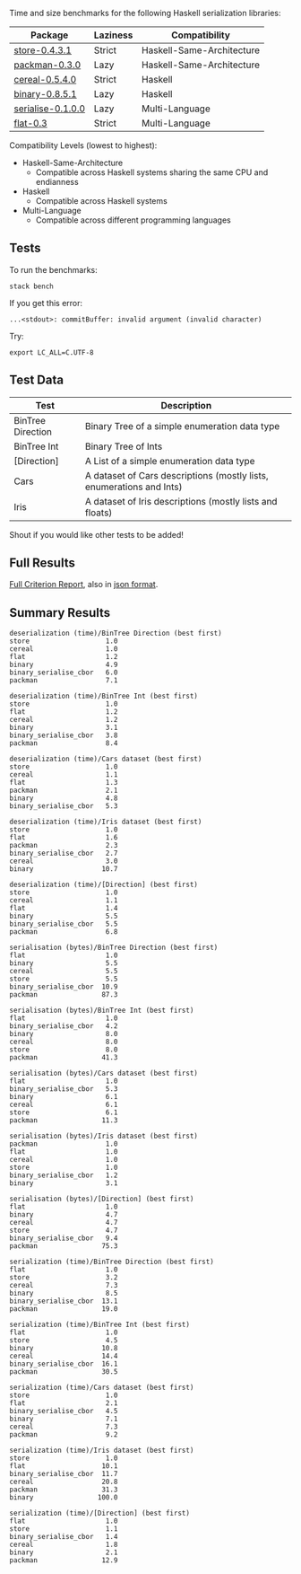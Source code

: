 Time and size benchmarks for the following Haskell serialization libraries:


| Package                                                                    | Laziness | Compatibility             |
| ---                                                                        | ---      | ---                       |
| [store-0.4.3.1](https://hackage.haskell.org/package/store)                 | Strict   | Haskell-Same-Architecture |
| [packman-0.3.0](http://hackage.haskell.org/package/packman)                | Lazy     | Haskell-Same-Architecture |
| [cereal-0.5.4.0](http://hackage.haskell.org/package/cereal)                | Strict   | Haskell                   |
| [binary-0.8.5.1](http://hackage.haskell.org/package/binary)                | Lazy     | Haskell                   |
| [serialise-0.1.0.0](https://hackage.haskell.org/package/serialise-0.1.0.0) | Lazy     | Multi-Language            |
| [flat-0.3](https://github.com/tittoassini/flat)                            | Strict   | Multi-Language            |

Compatibility Levels (lowest to highest):
* Haskell-Same-Architecture
  - Compatible across Haskell systems sharing the same CPU and endianness
* Haskell
  - Compatible across Haskell systems
* Multi-Language
  - Compatible across different programming languages

## Tests

To run the benchmarks:

`stack bench`

If you get this error:

`...<stdout>: commitBuffer: invalid argument (invalid character)`

Try:

`export LC_ALL=C.UTF-8`

## Test Data

| Test              | Description                                                          |
| ---               | ---                                                                  |
| BinTree Direction | Binary Tree of a simple enumeration data type                        |
| BinTree Int       | Binary Tree of Ints                                                  |
| [Direction]       | A List of a simple enumeration data type                             |
| Cars              | A dataset of Cars descriptions (mostly lists, enumerations and Ints) |
| Iris              | A dataset of Iris descriptions (mostly lists and floats)             |

Shout if you would like other tests to be added!

## Full Results

[Full Criterion Report](https://rawgit.com/haskell-perf/serialization/master/report.html), also in [json format](https://raw.githubusercontent.com/haskell-perf/serialization/master/report.json).

## Summary Results

```
deserialization (time)/BinTree Direction (best first)
store                   1.0
cereal                  1.0
flat                    1.2
binary                  4.9
binary_serialise_cbor   6.0
packman                 7.1

deserialization (time)/BinTree Int (best first)
store                   1.0
flat                    1.2
cereal                  1.2
binary                  3.1
binary_serialise_cbor   3.8
packman                 8.4

deserialization (time)/Cars dataset (best first)
store                   1.0
cereal                  1.1
flat                    1.3
packman                 2.1
binary                  4.8
binary_serialise_cbor   5.3

deserialization (time)/Iris dataset (best first)
store                   1.0
flat                    1.6
packman                 2.3
binary_serialise_cbor   2.7
cereal                  3.0
binary                 10.7

deserialization (time)/[Direction] (best first)
store                   1.0
cereal                  1.1
flat                    1.4
binary                  5.5
binary_serialise_cbor   5.5
packman                 6.8

serialisation (bytes)/BinTree Direction (best first)
flat                    1.0
binary                  5.5
cereal                  5.5
store                   5.5
binary_serialise_cbor  10.9
packman                87.3

serialisation (bytes)/BinTree Int (best first)
flat                    1.0
binary_serialise_cbor   4.2
binary                  8.0
cereal                  8.0
store                   8.0
packman                41.3

serialisation (bytes)/Cars dataset (best first)
flat                    1.0
binary_serialise_cbor   5.3
binary                  6.1
cereal                  6.1
store                   6.1
packman                11.3

serialisation (bytes)/Iris dataset (best first)
packman                 1.0
flat                    1.0
cereal                  1.0
store                   1.0
binary_serialise_cbor   1.2
binary                  3.1

serialisation (bytes)/[Direction] (best first)
flat                    1.0
binary                  4.7
cereal                  4.7
store                   4.7
binary_serialise_cbor   9.4
packman                75.3

serialization (time)/BinTree Direction (best first)
flat                    1.0
store                   3.2
cereal                  7.3
binary                  8.5
binary_serialise_cbor  13.1
packman                19.0

serialization (time)/BinTree Int (best first)
flat                    1.0
store                   4.5
binary                 10.8
cereal                 14.4
binary_serialise_cbor  16.1
packman                30.5

serialization (time)/Cars dataset (best first)
store                   1.0
flat                    2.1
binary_serialise_cbor   4.5
binary                  7.1
cereal                  7.3
packman                 9.2

serialization (time)/Iris dataset (best first)
store                   1.0
flat                   10.1
binary_serialise_cbor  11.7
cereal                 20.8
packman                31.3
binary                100.0

serialization (time)/[Direction] (best first)
flat                    1.0
store                   1.1
binary_serialise_cbor   1.4
cereal                  1.8
binary                  2.1
packman                12.9
```
